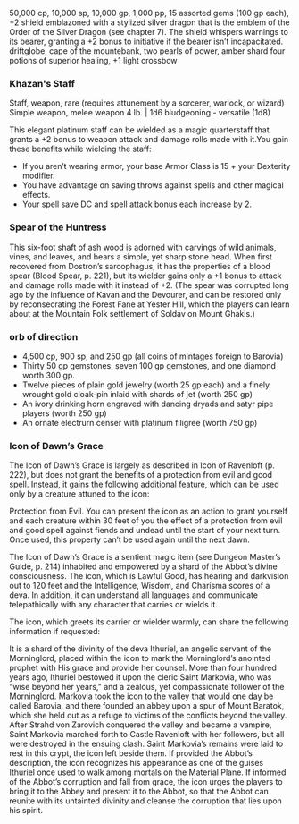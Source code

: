50,000 cp, 10,000 sp, 10,000 gp, 1,000 pp, 
15 assorted gems (100 gp each),
+2 shield emblazoned with a stylized silver dragon that is the emblem of the Order of the Silver Dragon (see chapter 7). The shield whispers warnings to its bearer, granting a +2 bonus to initiative if the bearer isn’t incapacitated.
driftglobe, 
cape of the mountebank, 
two pearls of power,
amber shard
four potions of superior healing,
 +1 light crossbow 
 
### Khazan's Staff
Staff, weapon, rare (requires attunement by a sorcerer, warlock, or wizard)
Simple weapon, melee weapon
4 lb. | 1d6 bludgeoning - versatile (1d8)

This elegant platinum staff can be wielded as a magic quarterstaff that grants a +2 bonus to weapon attack and damage rolls made with it.You gain these benefits while wielding the staff:
- If you aren’t wearing armor, your base Armor Class is 15 + your Dexterity modifier.
- You have advantage on saving throws against spells and other magical effects.
- Your spell save DC and spell attack bonus each increase by 2.

###  Spear of the Huntress
This six-foot shaft of ash wood is adorned with carvings of wild animals, vines, and leaves, and bears a simple, yet sharp stone head. When first recovered from Dostron’s sarcophagus, it has the properties of a blood spear (Blood Spear, p. 221), but its wielder gains only a +1 bonus to attack and damage rolls made with it instead of +2. (The spear was corrupted long ago by the influence of Kavan and the Devourer, and can be restored only by reconsecrating the Forest Fane at Yester Hill, which the players can learn about at the Mountain Folk settlement of Soldav on Mount Ghakis.)

### orb of direction 


- 4,500 cp, 900 sp, and 250 gp (all coins of mintages foreign to Barovia)
- Thirty 50 gp gemstones, seven 100 gp gemstones, and one diamond worth 300 gp.
- Twelve pieces of plain gold jewelry (worth 25 gp each) and a finely wrought gold cloak-pin inlaid with shards of jet (worth 250 gp)
- An ivory drinking horn engraved with dancing dryads and satyr pipe players (worth 250 gp)
- An ornate electrurn censer with platinum filigree (worth 750 gp)

### Icon of Dawn’s Grace
The Icon of Dawn’s Grace is largely as described in Icon of Ravenloft (p. 222), but does not grant the benefits of a protection from evil and good spell. Instead, it gains the following additional feature, which can be used only by a creature attuned to the icon:

Protection from Evil. You can present the icon as an action to grant yourself and each creature within 30 feet of you the effect of a protection from evil and good spell against fiends and undead until the start of your next turn. Once used, this property can’t be used again until the next dawn.

The Icon of Dawn’s Grace is a sentient magic item (see Dungeon Master’s Guide, p. 214) inhabited and empowered by a shard of the Abbot’s divine consciousness. The icon, which is Lawful Good, has hearing and darkvision out to 120 feet and the Intelligence, Wisdom, and Charisma scores of a deva. In addition, it can understand all languages and communicate telepathically with any character that carries or wields it.

The icon, which greets its carrier or wielder warmly, can share the following information if requested:

It is a shard of the divinity of the deva Ithuriel, an angelic servant of the Morninglord, placed within the icon to mark the Morninglord’s anointed prophet with His grace and provide her counsel.
More than four hundred years ago, Ithuriel bestowed it upon the cleric Saint Markovia, who was “wise beyond her years," and a zealous, yet compassionate follower of the Morninglord.
Markovia took the icon to the valley that would one day be called Barovia, and there founded an abbey upon a spur of Mount Baratok, which she held out as a refuge to victims of the conflicts beyond the valley.
After Strahd von Zarovich conquered the valley and became a vampire, Saint Markovia marched forth to Castle Ravenloft with her followers, but all were destroyed in the ensuing clash. Saint Markovia’s remains were laid to rest in this crypt, the icon left beside them.
If provided the Abbot’s description, the icon recognizes his appearance as one of the guises Ithuriel once used to walk among mortals on the Material Plane. If informed of the Abbot’s corruption and fall from grace, the icon urges the players to bring it to the Abbey and present it to the Abbot, so that the Abbot can reunite with its untainted divinity and cleanse the corruption that lies upon his spirit.
